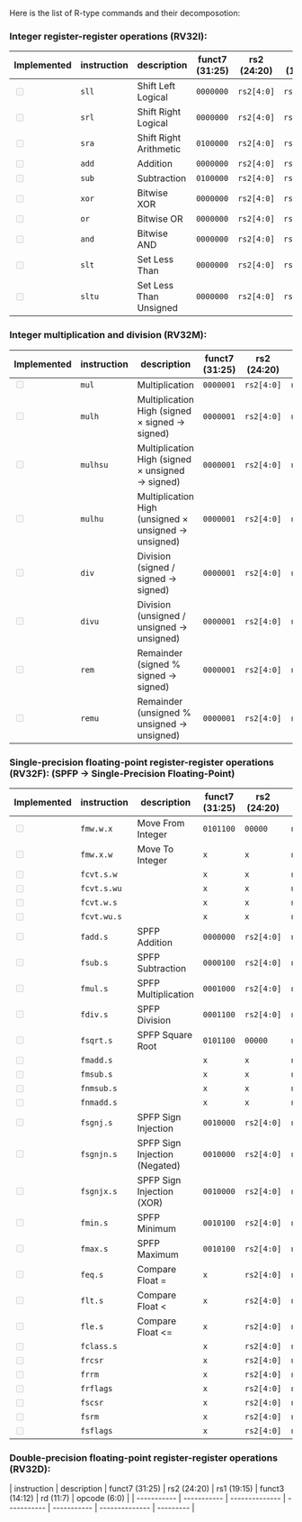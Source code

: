 Here is the list of R-type commands and their decomposotion:

### Integer register-register operations (RV32I):

| Implemented                        | instruction | description            | funct7 (31:25) | rs2 (24:20) | rs1 (19:15) | funct3 (14:12) | rd (11:7) | opcode (6:0) |
| ---------------------------------- | ----------- | ---------------------- | -------------- | ----------- | ----------- | -------------- | --------- | ------------ |
| <input type="checkbox" disabled /> | `sll`       | Shift Left Logical     | `0000000`      | `rs2[4:0]`  | `rs1[4:0]`  | `001`          | `rd[4:0]` | `0110011`    |
| <input type="checkbox" disabled /> | `srl`       | Shift Right Logical    | `0000000`      | `rs2[4:0]`  | `rs1[4:0]`  | `101`          | `rd[4:0]` | `0110011`    |
| <input type="checkbox" disabled /> | `sra`       | Shift Right Arithmetic | `0100000`      | `rs2[4:0]`  | `rs1[4:0]`  | `101`          | `rd[4:0]` | `0110011`    |
| <input type="checkbox" disabled /> | `add`       | Addition               | `0000000`      | `rs2[4:0]`  | `rs1[4:0]`  | `000`          | `rd[4:0]` | `0110011`    |
| <input type="checkbox" disabled /> | `sub`       | Subtraction            | `0100000`      | `rs2[4:0]`  | `rs1[4:0]`  | `000`          | `rd[4:0]` | `0110011`    |
| <input type="checkbox" disabled /> | `xor`       | Bitwise XOR            | `0000000`      | `rs2[4:0]`  | `rs1[4:0]`  | `100`          | `rd[4:0]` | `0110011`    |
| <input type="checkbox" disabled /> | `or`        | Bitwise OR             | `0000000`      | `rs2[4:0]`  | `rs1[4:0]`  | `110`          | `rd[4:0]` | `0110011`    |
| <input type="checkbox" disabled /> | `and`       | Bitwise AND            | `0000000`      | `rs2[4:0]`  | `rs1[4:0]`  | `111`          | `rd[4:0]` | `0110011`    |
| <input type="checkbox" disabled /> | `slt`       | Set Less Than          | `0000000`      | `rs2[4:0]`  | `rs1[4:0]`  | `010`          | `rd[4:0]` | `0110011`    |
| <input type="checkbox" disabled /> | `sltu`      | Set Less Than Unsigned | `0000000`      | `rs2[4:0]`  | `rs1[4:0]`  | `011`          | `rd[4:0]` | `0110011`    |

### Integer multiplication and division (RV32M):
| Implemented                        | instruction | description                                          | funct7 (31:25) | rs2 (24:20) | rs1 (19:15) | funct3 (14:12) | rd (11:7) | opcode (6:0) |
| ---------------------------------- | ----------- | ---------------------------------------------------- | -------------- | ----------- | ----------- | -------------- | --------- | ------------ |
| <input type="checkbox" disabled /> | `mul`       | Multiplication                                       | `0000001`      | `rs2[4:0]`  | `rs1[4:0]`  | `000`          | `rd[4:0]` | `0110011`    |
| <input type="checkbox" disabled /> | `mulh`      | Multiplication High (signed × signed → signed)       | `0000001`      | `rs2[4:0]`  | `rs1[4:0]`  | `001`          | `rd[4:0]` | `0110011`    |
| <input type="checkbox" disabled /> | `mulhsu`    | Multiplication High (signed × unsigned → signed)     | `0000001`      | `rs2[4:0]`  | `rs1[4:0]`  | `010`          | `rd[4:0]` | `0110011`    |
| <input type="checkbox" disabled /> | `mulhu`     | Multiplication High (unsigned × unsigned → unsigned) | `0000001`      | `rs2[4:0]`  | `rs1[4:0]`  | `011`          | `rd[4:0]` | `0110011`    |
| <input type="checkbox" disabled /> | `div`       | Division (signed / signed → signed)                  | `0000001`      | `rs2[4:0]`  | `rs1[4:0]`  | `100`          | `rd[4:0]` | `0110011`    |
| <input type="checkbox" disabled /> | `divu`      | Division (unsigned / unsigned → unsigned)            | `0000001`      | `rs2[4:0]`  | `rs1[4:0]`  | `101`          | `rd[4:0]` | `0110011`    |
| <input type="checkbox" disabled /> | `rem`       | Remainder (signed % signed → signed)                 | `0000001`      | `rs2[4:0]`  | `rs1[4:0]`  | `110`          | `rd[4:0]` | `0110011`    |
| <input type="checkbox" disabled /> | `remu`      | Remainder (unsigned % unsigned → unsigned)           | `0000001`      | `rs2[4:0]`  | `rs1[4:0]`  | `111`          | `rd[4:0]` | `0110011`    |


### Single-precision floating-point register-register operations (RV32F): (SPFP -> Single-Precision Floating-Point)
| Implemented                        | instruction | description                   | funct7 (31:25) | rs2 (24:20) | rs1 (19:15) | funct3 (14:12) | rd (11:7) | opcode (6:0) |
| ---------------------------------- | ----------- | ----------------------------- | -------------- | ----------- | ----------- | -------------- | --------- | ------------ |
| <input type="checkbox" disabled /> | `fmw.w.x`   | Move From Integer             | `0101100`      | `00000`     | `rs1[4:0]`  | `010`          | `rd[4:0]` | `1010011`    |
| <input type="checkbox" disabled /> | `fmw.x.w`   | Move To Integer               | `x`            | `x`         | `rs1[4:0]`  | `x`            | `rd[4:0]` | `x`          |
| <input type="checkbox" disabled /> | `fcvt.s.w`  |                               | `x`            | `x`         | `rs1[4:0]`  | `x`            | `rd[4:0]` | `x`          |
| <input type="checkbox" disabled /> | `fcvt.s.wu` |                               | `x`            | `x`         | `rs1[4:0]`  | `x`            | `rd[4:0]` | `x`          |
| <input type="checkbox" disabled /> | `fcvt.w.s`  |                               | `x`            | `x`         | `rs1[4:0]`  | `x`            | `rd[4:0]` | `x`          |
| <input type="checkbox" disabled /> | `fcvt.wu.s` |                               | `x`            | `x`         | `rs1[4:0]`  | `x`            | `rd[4:0]` | `x`          |
| <input type="checkbox" disabled /> | `fadd.s`    | SPFP Addition                 | `0000000`      | `rs2[4:0]`  | `rs1[4:0]`  | `000`          | `rd[4:0]` | `1010011`    |
| <input type="checkbox" disabled /> | `fsub.s`    | SPFP Subtraction              | `0000100`      | `rs2[4:0]`  | `rs1[4:0]`  | `000`          | `rd[4:0]` | `1010011`    |
| <input type="checkbox" disabled /> | `fmul.s`    | SPFP Multiplication           | `0001000`      | `rs2[4:0]`  | `rs1[4:0]`  | `000`          | `rd[4:0]` | `1010011`    |
| <input type="checkbox" disabled /> | `fdiv.s`    | SPFP Division                 | `0001100`      | `rs2[4:0]`  | `rs1[4:0]`  | `000`          | `rd[4:0]` | `1010011`    |
| <input type="checkbox" disabled /> | `fsqrt.s`   | SPFP Square Root              | `0101100`      | `00000`     | `rs1[4:0]`  | `000`          | `rd[4:0]` | `1010011`    |
| <input type="checkbox" disabled /> | `fmadd.s`   |                               | `x`            | `x`         | `rs1[4:0]`  | `x`            | `rd[4:0]` | `x`          |
| <input type="checkbox" disabled /> | `fmsub.s`   |                               | `x`            | `x`         | `rs1[4:0]`  | `x`            | `rd[4:0]` | `x`          |
| <input type="checkbox" disabled /> | `fnmsub.s`  |                               | `x`            | `x`         | `rs1[4:0]`  | `x`            | `rd[4:0]` | `x`          |
| <input type="checkbox" disabled /> | `fnmadd.s`  |                               | `x`            | `x`         | `rs1[4:0]`  | `x`            | `rd[4:0]` | `x`          |
| <input type="checkbox" disabled /> | `fsgnj.s`   | SPFP Sign Injection           | `0010000`      | `rs2[4:0]`  | `rs1[4:0]`  | `000`          | `rd[4:0]` | `1010011`    |
| <input type="checkbox" disabled /> | `fsgnjn.s`  | SPFP Sign Injection (Negated) | `0010000`      | `rs2[4:0]`  | `rs1[4:0]`  | `001`          | `rd[4:0]` | `1010011`    |
| <input type="checkbox" disabled /> | `fsgnjx.s`  | SPFP Sign Injection (XOR)     | `0010000`      | `rs2[4:0]`  | `rs1[4:0]`  | `010`          | `rd[4:0]` | `1010011`    |
| <input type="checkbox" disabled /> | `fmin.s`    | SPFP Minimum                  | `0010100`      | `rs2[4:0]`  | `rs1[4:0]`  | `000`          | `rd[4:0]` | `1010011`    |
| <input type="checkbox" disabled /> | `fmax.s`    | SPFP Maximum                  | `0010100`      | `rs2[4:0]`  | `rs1[4:0]`  | `001`          | `rd[4:0]` | `1010011`    |
| <input type="checkbox" disabled /> | `feq.s`     | Compare Float =               | `x`            | `rs2[4:0]`  | `rs1[4:0]`  | `x`            | `rd[4:0]` | `x`          |
| <input type="checkbox" disabled /> | `flt.s`     | Compare Float <               | `x`            | `rs2[4:0]`  | `rs1[4:0]`  | `x`            | `rd[4:0]` | `x`          |
| <input type="checkbox" disabled /> | `fle.s`     | Compare Float <=              | `x`            | `rs2[4:0]`  | `rs1[4:0]`  | `x`            | `rd[4:0]` | `x`          |
| <input type="checkbox" disabled /> | `fclass.s`  |                               | `x`            | `rs2[4:0]`  | `rs1[4:0]`  | `x`            | `rd[4:0]` | `x`          |
| <input type="checkbox" disabled /> | `frcsr`     |                               | `x`            | `rs2[4:0]`  | `rs1[4:0]`  | `x`            | `rd[4:0]` | `x`          |
| <input type="checkbox" disabled /> | `frrm`      |                               | `x`            | `rs2[4:0]`  | `rs1[4:0]`  | `x`            | `rd[4:0]` | `x`          |
| <input type="checkbox" disabled /> | `frflags`   |                               | `x`            | `rs2[4:0]`  | `rs1[4:0]`  | `x`            | `rd[4:0]` | `x`          |
| <input type="checkbox" disabled /> | `fscsr`     |                               | `x`            | `rs2[4:0]`  | `rs1[4:0]`  | `x`            | `rd[4:0]` | `x`          |
| <input type="checkbox" disabled /> | `fsrm`      |                               | `x`            | `rs2[4:0]`  | `rs1[4:0]`  | `x`            | `rd[4:0]` | `x`          |
| <input type="checkbox" disabled /> | `fsflags`   |                               | `x`            | `rs2[4:0]`  | `rs1[4:0]`  | `x`            | `rd[4:0]` | `x`          |


### Double-precision floating-point register-register operations (RV32D):
| instruction | description | funct7 (31:25) | rs2 (24:20) | rs1 (19:15) | funct3 (14:12) | rd (11:7) | opcode (6:0) |
| ----------- | ----------- | -------------- | ----------- | ----------- | -------------- | --------- |
